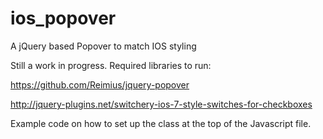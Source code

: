 ios_popover
===========

A jQuery based Popover to match IOS styling

Still a work in progress.  Required libraries to run:

https://github.com/Reimius/jquery-popover

http://jquery-plugins.net/switchery-ios-7-style-switches-for-checkboxes

Example code on how to set up the class at the top of the Javascript file.
